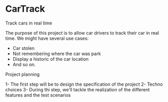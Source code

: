 # CarTrack
Track cars in real time

The purpose of this project is to allow car drivers to track their car in real time.
We might have several use cases:
- Car stolen
- Not remembering where the car was park
- Display a historic of the car location
- And so on.

Project planning

1- The first step will be to design the specification of the project 
2- Techno choices
3- During thi step, we'll tackle the realization of the different features and the test scenarios